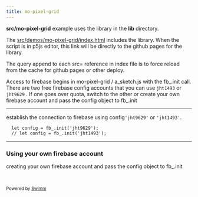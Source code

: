 ```yaml
---
title: mo-pixel-grid
---
```


**src/mo-pixel-grid** example uses the library in the **lib** directory.

The <SwmPath>[src/demos/mo-pixel-grid/index.html](/src/demos/mo-pixel-grid/index.html)</SwmPath> includes the library. When the script is in p5js editor, this link will be directly to the github pages for the library.

The query append to each src= reference in index file is to force reload from the cache for github pages or other deploy.

Access to firebase begins in mo-pixel-grid / a_sketch.js with the fb\_.init call. There are two free firebase config accounts that you can use `jht1493` or `jht9629` . If one goes over quota, switch to the other or create your own firebase account and pass the config object to fb\_.init

<SwmSnippet path="src/demos/mo-pixel-grid/a_sketch.js" line="27">

---

establish the connection to firebase using config`'jht9629'` or `'jht1493'`.

```
  let config = fb_.init('jht9629');
  // let config = fb_.init('jht1493');
```

---

</SwmSnippet>

### Using your own firebase account

creating your own firebase account and pass the config object to fb\_.init&nbsp;

&nbsp;

<SwmMeta version="3.0.0" repo-id="Z2l0aHViJTNBJTNBcDVtb0xpYnJhcnklM0ElM0Ftb2xhYi1pdHA=" repo-name="p5moLibrary"><sup>Powered by [Swimm](https://app.swimm.io/)</sup></SwmMeta>
